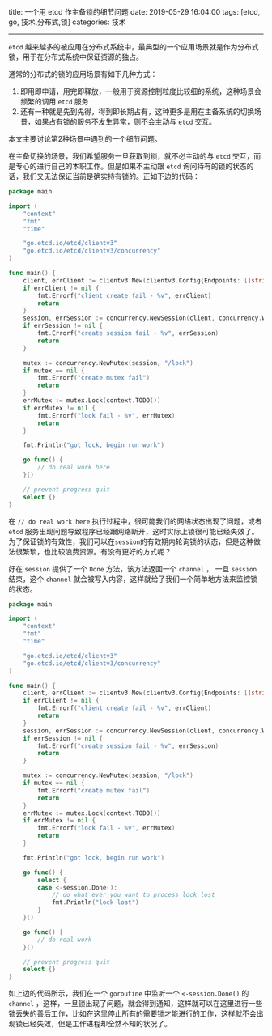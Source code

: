 title: 一个用 etcd 作主备锁的细节问题
date: 2019-05-29 16:04:00
tags: [etcd, go, 技术,分布式,锁]
categories: 技术

------

`etcd` 越来越多的被应用在分布式系统中，最典型的一个应用场景就是作为分布式锁，用于在分布式系统中保证资源的独占。

通常的分布式的锁的应用场景有如下几种方式：

1. 即用即申请，用完即释放，一般用于资源控制粒度比较细的系统，这种场景会频繁的调用 `etcd` 服务
2. 还有一种就是先到先得，得到即长期占有，这种更多是用在主备系统的切换场景，如果占有锁的服务不发生异常，则不会主动与 `etcd` 交互。

本文主要讨论第2种场景中遇到的一个细节问题。

<!-- more -->

在主备切换的场景，我们希望服务一旦获取到锁，就不必主动的与 `etcd` 交互，而是专心的进行自己的本职工作。但是如果不主动跟 `etcd` 询问持有的锁的状态的话，我们又无法保证当前是确实持有锁的。正如下边的代码：

```go
package main

import (
	"context"
	"fmt"
	"time"

	"go.etcd.io/etcd/clientv3"
	"go.etcd.io/etcd/clientv3/concurrency"
)

func main() {
	client, errClient := clientv3.New(clientv3.Config{Endpoints: []string{"http://127.0.0.1:2379"}, DialTimeout: 10 * time.Second})
	if errClient != nil {
		fmt.Errorf("client create fail - %v", errClient)
		return
	}
	session, errSession := concurrency.NewSession(client, concurrency.WithTTL(10))
	if errSession != nil {
		fmt.Errorf("create session fail - %v", errSession)
		return
	}

	mutex := concurrency.NewMutex(session, "/lock")
	if mutex == nil {
		fmt.Errorf("create mutex fail")
		return
	}
	errMutex := mutex.Lock(context.TODO())
	if errMutex != nil {
		fmt.Errorf("lock fail - %v", errMutex)
		return
	}

	fmt.Println("got lock, begin run work")

	go func() {
		// do real work here
	}()

	// prevent progress quit
	select {}
}

```

在 `// do real work here` 执行过程中，很可能我们的网络状态出现了问题，或者 `etcd` 服务出现问题导致程序已经跟网络断开，这时实际上锁很可能已经失效了。为了保证锁的有效性，我们可以在`session`的有效期内轮询锁的状态，但是这种做法很繁琐，也比较浪费资源。有没有更好的方式呢？

好在 `session` 提供了一个 `Done` 方法，该方法返回一个 `channel` ， 一旦 `session` 结束，这个 `channel` 就会被写入内容，这样就给了我们一个简单地方法来监控锁的状态。

```go
package main

import (
	"context"
	"fmt"
	"time"

	"go.etcd.io/etcd/clientv3"
	"go.etcd.io/etcd/clientv3/concurrency"
)

func main() {
	client, errClient := clientv3.New(clientv3.Config{Endpoints: []string{"http://127.0.0.1:2379"}, DialTimeout: 10 * time.Second})
	if errClient != nil {
		fmt.Errorf("client create fail - %v", errClient)
		return
	}
	session, errSession := concurrency.NewSession(client, concurrency.WithTTL(10))
	if errSession != nil {
		fmt.Errorf("create session fail - %v", errSession)
		return
	}

	mutex := concurrency.NewMutex(session, "/lock")
	if mutex == nil {
		fmt.Errorf("create mutex fail")
		return
	}
	errMutex := mutex.Lock(context.TODO())
	if errMutex != nil {
		fmt.Errorf("lock fail - %v", errMutex)
		return
	}

	fmt.Println("got lock, begin run work")

	go func() {
		select {
		case <-session.Done():
			// do what ever you want to process lock lost
			fmt.Println("lock lost")
		}
	}()

	go func() {
		// do real work
	}()

	// prevent progress quit
	select {}
}
```

如上边的代码所示，我们在一个 `goroutine` 中监听一个 `<-session.Done()` 的 `channel` ，这样，一旦锁出现了问题，就会得到通知，这样就可以在这里进行一些锁丢失的善后工作，比如在这里停止所有的需要锁才能进行的工作，这样就不会出现锁已经失效，但是工作进程却全然不知的状况了。